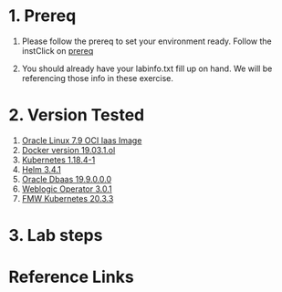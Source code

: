 


# 1. Prereq
1. Please follow the prereq to set your environment ready.  Follow the instClick on [prereq](https://github.com/wenjian80/soak8_labs/blob/main/tutorial/prereq.md)

2. You should already have your labinfo.txt fill up on hand. We will be referencing those info in these exercise.

# 2. Version Tested
1.  [Oracle Linux 7.9 OCI Iaas Image](https://docs.cloud.oracle.com/en-us/iaas/images/)
2. [Docker version 19.03.1.ol](https://docs.docker.com/engine/release-notes/)
3. [Kubernetes 1.18.4-1](https://kubernetes.io/docs/setup/)
4. [Helm 3.4.1](https://helm.sh/)
5. [Oracle Dbaas 19.9.0.0.0](https://docs.oracle.com/en/database/oracle/oracle-database/)
6. [Weblogic Operator 3.0.1 ](https://github.com/oracle/weblogic-kubernetes-operator.git)
7. [FMW Kubernetes 20.3.3 ](https://github.com/oracle/fmw-kubernetes.git)

# 3. Lab steps


# Reference Links
<!--stackedit_data:
eyJoaXN0b3J5IjpbLTM5MDk1MjY5OCwxMjM3NzUyODU2XX0=
-->